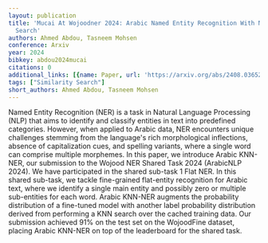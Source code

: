```yaml
---
layout: publication
title: 'Mucai At Wojoodner 2024: Arabic Named Entity Recognition With Nearest Neighbor
  Search'
authors: Ahmed Abdou, Tasneem Mohsen
conference: Arxiv
year: 2024
bibkey: abdou2024mucai
citations: 0
additional_links: [{name: Paper, url: 'https://arxiv.org/abs/2408.03652'}]
tags: ["Similarity Search"]
short_authors: Ahmed Abdou, Tasneem Mohsen
---
```

Named Entity Recognition (NER) is a task in Natural Language Processing (NLP)
that aims to identify and classify entities in text into predefined categories.
However, when applied to Arabic data, NER encounters unique challenges stemming
from the language's rich morphological inflections, absence of capitalization
cues, and spelling variants, where a single word can comprise multiple
morphemes. In this paper, we introduce Arabic KNN-NER, our submission to the
Wojood NER Shared Task 2024 (ArabicNLP 2024). We have participated in the
shared sub-task 1 Flat NER. In this shared sub-task, we tackle fine-grained
flat-entity recognition for Arabic text, where we identify a single main entity
and possibly zero or multiple sub-entities for each word. Arabic KNN-NER
augments the probability distribution of a fine-tuned model with another label
probability distribution derived from performing a KNN search over the cached
training data. Our submission achieved 91% on the test set on the WojoodFine
dataset, placing Arabic KNN-NER on top of the leaderboard for the shared task.